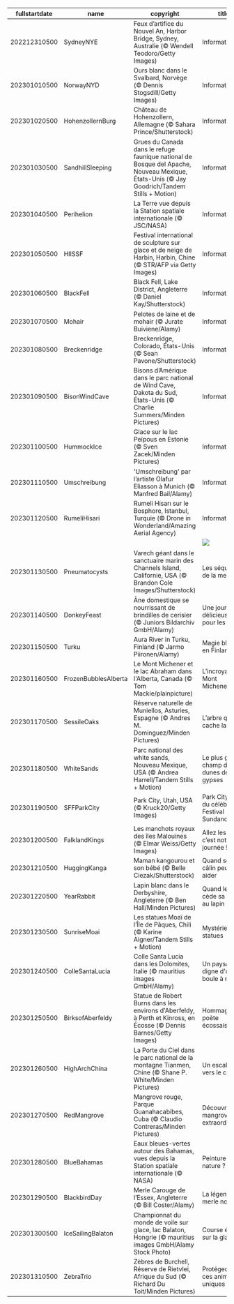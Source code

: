 |fullstartdate|name|copyright|title|image|
|--|--|--|--|--|
202212310500|SydneyNYE|Feux d’artifice du Nouvel An, Harbor Bridge, Sydney, Australie (© Wendell Teodoro/Getty Images)|Information|![](/fr-CA/2023/01/202212310500SydneyNYE.jpg)|
202301010500|NorwayNYD|Ours blanc dans le Svalbard, Norvège (© Dennis Stogsdill/Getty Images)|Information|![](/fr-CA/2023/01/202301010500NorwayNYD.jpg)|
202301020500|HohenzollernBurg|Château de Hohenzollern, Allemagne (© Sahara Prince/Shutterstock)|Information|![](/fr-CA/2023/01/202301020500HohenzollernBurg.jpg)|
202301030500|SandhillSleeping|Grues du Canada dans le refuge faunique national de Bosque del Apache, Nouveau Mexique, États-Unis (© Jay Goodrich/Tandem Stills + Motion)|Information|![](/fr-CA/2023/01/202301030500SandhillSleeping.jpg)|
202301040500|Perihelion|La Terre vue depuis la Station spatiale internationale (© JSC/NASA)|Information|![](/fr-CA/2023/01/202301040500Perihelion.jpg)|
202301050500|HIISSF|Festival international de sculpture sur glace et de neige de Harbin, Harbin, Chine (© STR/AFP via Getty Images)|Information|![](/fr-CA/2023/01/202301050500HIISSF.jpg)|
202301060500|BlackFell|Black Fell, Lake District, Angleterre (© Daniel Kay/Shutterstock)|Information|![](/fr-CA/2023/01/202301060500BlackFell.jpg)|
202301070500|Mohair|Pelotes de laine et de mohair (© Jurate Buiviene/Alamy)|Information|![](/fr-CA/2023/01/202301070500Mohair.jpg)|
202301080500|Breckenridge|Breckenridge, Colorado, États-Unis (© Sean Pavone/Shutterstock)|Information|![](/fr-CA/2023/01/202301080500Breckenridge.jpg)|
202301090500|BisonWindCave|Bisons d’Amérique dans le parc national de Wind Cave, Dakota du Sud, États-Unis (© Charlie Summers/Minden Pictures)|Information|![](/fr-CA/2023/01/202301090500BisonWindCave.jpg)|
202301100500|HummockIce|Glace sur le lac Peïpous en Estonie (© Sven Zacek/Minden Pictures)|Information|![](/fr-CA/2023/01/202301100500HummockIce.jpg)|
202301110500|Umschreibung|'Umschreibung' par l’artiste Olafur Eliasson à Munich (© Manfred Bail/Alamy)|Information|![](/fr-CA/2023/01/202301110500Umschreibung.jpg)|
202301120500|RumeliHisari|Rumeli Hisarı sur le Bosphore, Istanbul, Turquie (© Drone in Wonderland/Amazing Aerial Agency)|Information|![](/fr-CA/2023/01/202301120500RumeliHisari.jpg)|
||||![](/fr-CA/2023/01/.jpg)|
202301130500|Pneumatocysts|Varech géant dans le sanctuaire marin des Channels Island, Californie, USA (© Brandon Cole Images/Shutterstock)|Les séquoias de la mer|![](/fr-CA/2023/01/202301130500Pneumatocysts.jpg)|
202301140500|DonkeyFeast|Âne domestique se nourrissant de brindilles de cerisier (© Juniors Bildarchiv GmbH/Alamy)|Une journée délicieuse pour les ânes|![](/fr-CA/2023/01/202301140500DonkeyFeast.jpg)|
202301150500|Turku|Aura River in Turku, Finland (© Jarmo Piironen/Alamy)|Magie blanche en Finlande|![](/fr-CA/2023/01/202301150500Turku.jpg)|
202301160500|FrozenBubblesAlberta|Le Mont Michener et le lac Abraham dans l'Alberta, Canada (© Tom Mackie/plainpicture)|L’incroyable Mont Michener|![](/fr-CA/2023/01/202301160500FrozenBubblesAlberta.jpg)|
202301170500|SessileOaks|Réserve naturelle de Muniellos, Asturies, Espagne (© Andres M. Dominguez/Minden Pictures)|L’arbre qui cache la forêt|![](/fr-CA/2023/01/202301170500SessileOaks.jpg)|
202301180500|WhiteSands|Parc national des white sands, Nouveau Mexique, USA (© Andrea Harrell/Tandem Stills + Motion)|Le plus grand champ de dunes de gypses|![](/fr-CA/2023/01/202301180500WhiteSands.jpg)|
202301190500|SFFParkCity|Park City, Utah, USA (© Kruck20/Getty Images)|Park City, ville du célèbre Festival Sundance|![](/fr-CA/2023/01/202301190500SFFParkCity.jpg)|
202301200500|FalklandKings|Les manchots royaux des îles Malouines (© Elmar Weiss/Getty Images)|Allez les gars, c’est notre journée !|![](/fr-CA/2023/01/202301200500FalklandKings.jpg)|
202301210500|HuggingKanga|Maman kangourou et son bébé (© Belle Ciezak/Shutterstock)|Quand seul un câlin peut aider|![](/fr-CA/2023/01/202301210500HuggingKanga.jpg)|
202301220500|YearRabbit|Lapin blanc dans le Derbyshire, Angleterre (© Ben Hall/Minden Pictures)|Quand le tigre cède sa place au lapin|![](/fr-CA/2023/01/202301220500YearRabbit.jpg)|
202301230500|SunriseMoai|Les statues Moaï de l’Île de Pâques, Chili (© Karine Aigner/Tandem Stills + Motion)|Mystérieuses statues|![](/fr-CA/2023/01/202301230500SunriseMoai.jpg)|
202301240500|ColleSantaLucia|Colle Santa Lucia dans les Dolomites, Italie (© mauritius images GmbH/Alamy)|Un paysage digne d'une boule à neige|![](/fr-CA/2023/01/202301240500ColleSantaLucia.jpg)|
202301250500|BirksofAberfeldy|Statue de Robert Burns dans les environs d'Aberfeldy, à Perth et Kinross, en Écosse (© Dennis Barnes/Getty Images)|Hommage au poète écossais|![](/fr-CA/2023/01/202301250500BirksofAberfeldy.jpg)|
202301260500|HighArchChina|La Porte du Ciel dans le parc national de la montagne Tianmen, Chine (© Shane P. White/Minden Pictures)|Un escalier vers le ciel|![](/fr-CA/2023/01/202301260500HighArchChina.jpg)|
202301270500|RedMangrove|Mangrove rouge, Parque Guanahacabibes, Cuba (© Claudio Contreras/Minden Pictures)|Découvrez ces mangroves extraordinaires|![](/fr-CA/2023/01/202301270500RedMangrove.jpg)|
202301280500|BlueBahamas|Eaux bleues-vertes autour des Bahamas, vues depuis la Station spatiale internationale (© NASA)|Peinture ou nature ?|![](/fr-CA/2023/01/202301280500BlueBahamas.jpg)|
202301290500|BlackbirdDay|Merle Carouge de l’Essex, Angleterre (© Bill Coster/Alamy)|La légende du merle noir|![](/fr-CA/2023/01/202301290500BlackbirdDay.jpg)|
202301300500|IceSailingBalaton|Championnat du monde de voile sur glace, lac Balaton, Hongrie (© mauritius images GmbH/Alamy Stock Photo)|Course écolo sur la glace !|![](/fr-CA/2023/01/202301300500IceSailingBalaton.jpg)|
202301310500|ZebraTrio|Zèbres de Burchell, Réserve de Rietvlei, Afrique du Sud (© Richard Du Toit/Minden Pictures)|Protégeons ces animaux uniques|![](/fr-CA/2023/01/202301310500ZebraTrio.jpg)|
